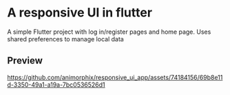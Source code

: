 # A responsive UI in flutter

A simple Flutter project with log in/register pages and home page. Uses shared preferences to manage local data

## Preview

https://github.com/animorphix/responsive_ui_app/assets/74184156/69b8e11d-3350-49a1-a19a-7bc0536526d1



